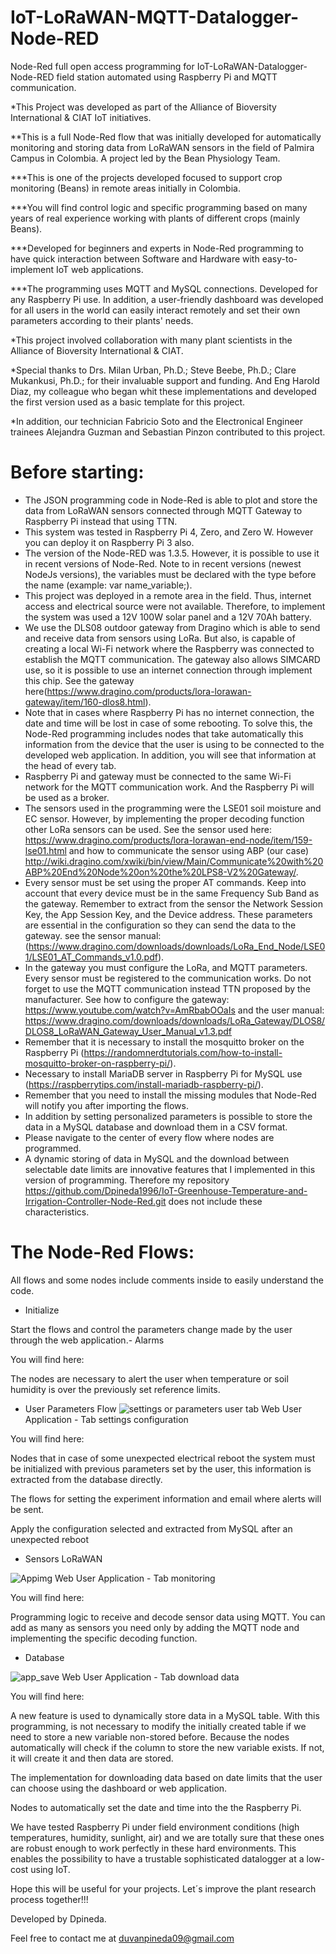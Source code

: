 # IoT-LoRaWAN-MQTT-Datalogger-Node-RED

Node-Red full open access programming for IoT-LoRaWAN-Datalogger-Node-RED field station automated using Raspberry Pi and MQTT communication.

*This Project was developed as part of the Alliance of Bioversity International & CIAT IoT initiatives.

**This is a full Node-Red flow that was initially developed for automatically monitoring and storing data from LoRaWAN sensors in the field of Palmira Campus in Colombia. A project led by the Bean Physiology Team.

***This is one of the projects developed focused to support crop monitoring (Beans) in remote areas initially in Colombia.

***You will find control logic and specific programming based on many years of real experience working with plants of different crops (mainly Beans).

***Developed for beginners and experts in Node-Red programming to have quick interaction between Software and Hardware with easy-to-implement IoT web applications.

***The programming uses MQTT and MySQL connections. Developed for any Raspberry Pi use. In addition, a user-friendly dashboard was developed for all users in the world can easily interact remotely and set their own parameters according to their plants' needs.

*This project involved collaboration with many plant scientists in the Alliance of Bioversity International & CIAT. 

*Special thanks to Drs. Milan Urban, Ph.D.; Steve Beebe, Ph.D.; Clare Mukankusi, Ph.D.; for their invaluable support and funding. And Eng Harold Diaz, my colleague who began whit these implementations and developed the first version used as a basic template for this project. 

*In addition, our technician Fabricio Soto and the Electronical Engineer trainees Alejandra Guzman and Sebastian Pinzon contributed to this project.

# Before starting:
- The JSON programming code in Node-Red is able to plot and store the data from LoRaWAN sensors connected through MQTT Gateway to Raspberry Pi instead that using TTN. 
- This system was tested in Raspberry Pi 4, Zero, and Zero W. However you can deploy it on Raspberry Pi 3 also.
- The version of the Node-RED was 1.3.5. However, it is possible to use it in recent versions of Node-Red. Note to in recent versions (newest NodeJs versions), the variables must be declared with the type before the name (example: var name_variable;).
- This project was deployed in a remote area in the field. Thus, internet access and electrical source were not available. Therefore, to implement the system was used a 12V 100W solar panel and a 12V 70Ah battery.
- We use the DLS08 outdoor gateway from Dragino which is able to send and receive data from sensors using LoRa. But also, is capable of creating a local Wi-Fi network where the Raspberry was connected to establish the MQTT communication. The gateway also allows SIMCARD use, so it is possible to use an internet connection through implement this chip. See the gateway here(https://www.dragino.com/products/lora-lorawan-gateway/item/160-dlos8.html).
- Note that in cases where Raspberry Pi has no internet connection, the date and time will be lost in case of some rebooting. To solve this, the Node-Red programming includes nodes that take automatically this information from the device that the user is using to be connected to the developed web application. In addition, you will see that information at the head of every tab.
- Raspberry Pi and gateway must be connected to the same Wi-Fi network for the MQTT communication work. And the Raspberry Pi will be used as a broker.
- The sensors used in the programming were the LSE01 soil moisture and EC sensor. However, by implementing the proper decoding function other LoRa sensors can be used. See the sensor used here: https://www.dragino.com/products/lora-lorawan-end-node/item/159-lse01.html and how to communicate the sensor using ABP (our case) http://wiki.dragino.com/xwiki/bin/view/Main/Communicate%20with%20ABP%20End%20Node%20on%20the%20LPS8-V2%20Gateway/.
- Every sensor must be set using the proper AT commands. Keep into account that every device must be in the same Frequency Sub Band as the gateway. Remember to extract from the sensor the Network Session Key, the App Session Key, and the Device address. These parameters are essential in the configuration so they can send the data to the gateway. see the sensor manual: (https://www.dragino.com/downloads/downloads/LoRa_End_Node/LSE01/LSE01_AT_Commands_v1.0.pdf).
- In the gateway you must configure the LoRa, and MQTT parameters. Every sensor must be registered to the communication works. Do not forget to use the MQTT communication instead TTN proposed by the manufacturer. See how to configure the gateway: https://www.youtube.com/watch?v=AmRbabOOaIs and the user manual: https://www.dragino.com/downloads/downloads/LoRa_Gateway/DLOS8/DLOS8_LoRaWAN_Gateway_User_Manual_v1.3.pdf
- Remember that it is necessary to install the mosquitto broker on the Raspberry Pi (https://randomnerdtutorials.com/how-to-install-mosquitto-broker-on-raspberry-pi/).
- Necessary to install MariaDB server in Raspberry Pi for MySQL use (https://raspberrytips.com/install-mariadb-raspberry-pi/).
- Remember that you need to install the missing modules that Node-Red will notify you after importing the flows.
- In addition by setting personalized parameters is possible to store the data in a MySQL database and download them in a CSV format.
- Please navigate to the center of every flow where nodes are programmed.
- A dynamic storing of data in MySQL and the download between selectable date limits are innovative features that I implemented in this version of programming. Therefore my repository https://github.com/Dpineda1996/IoT-Greenhouse-Temperature-and-Irrigation-Controller-Node-Red.git does not include these characteristics.

# The Node-Red Flows:

All flows and some nodes include comments inside to easily understand the code.

- Initialize

Start the flows and control the parameters change made by the user through the web application.- Alarms

You will find here:

The nodes are necessary to alert the user when temperature or soil humidity is over the previously set reference limits.

- User Parameters Flow
![settings or parameters user tab](https://github.com/Dpineda1996/IoT-LoRaWAN-MQTT-Datalogger-Node-RED/assets/77678151/5b5df3cf-7518-4772-acb6-76efefe5c6c2)
Web User Application - Tab settings configuration

You will find here: 

Nodes that in case of some unexpected electrical reboot the system must be initialized with previous parameters set by the user, this information is extracted from the database directly.

The flows for setting the experiment information and email where alerts will be sent.

Apply the configuration selected and extracted from MySQL after an unexpected reboot


- Sensors LoRaWAN

![Appimg](https://github.com/Dpineda1996/IoT-LoRaWAN-MQTT-Datalogger-Node-RED/assets/77678151/f2d2e626-34e6-455b-b0a3-9647e49d2ec6)
Web User Application - Tab monitoring

You will find here:

Programming logic to receive and decode sensor data using MQTT. You can add as many as sensors you need only by adding the MQTT node and implementing the specific decoding function.

- Database

![app_save](https://github.com/Dpineda1996/IoT-LoRaWAN-MQTT-Datalogger-Node-RED/assets/77678151/397bec85-b29b-4803-aa8a-e3ffcb1bf15f)
Web User Application - Tab download data

You will find here:

A new feature is used to dynamically store data in a MySQL table. With this programming, is not necessary to modify the initially created table if we need to store a new variable non-stored before. Because the nodes automatically will check if the column to store the new variable exists. If not, it will create it and then data are stored.

The implementation for downloading data based on date limits that the user can choose using the dashboard or web application. 

Nodes to automatically set the date and time into the the Raspberry Pi.

We have tested Raspberry Pi under field environment conditions (high temperatures, humidity, sunlight, air) and we are totally sure that these ones are robust enough to work perfectly in these hard environments. This enables the possibility to have a trustable sophisticated datalogger at a low-cost using IoT.

Hope this will be useful for your projects. Let´s improve the plant research process together!!!

Developed by Dpineda.

Feel free to contact me at duvanpineda09@gmail.com
